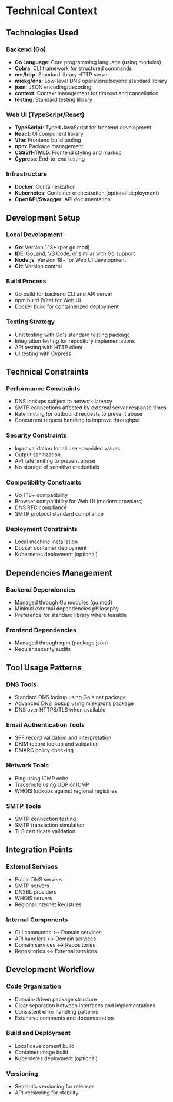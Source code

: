 # Technical Context

## Technologies Used

### Backend (Go)
- **Go Language**: Core programming language (using modules)
- **Cobra**: CLI framework for structured commands
- **net/http**: Standard library HTTP server
- **miekg/dns**: Low-level DNS operations beyond standard library
- **json**: JSON encoding/decoding
- **context**: Context management for timeout and cancellation
- **testing**: Standard testing library

### Web UI (TypeScript/React)
- **TypeScript**: Typed JavaScript for frontend development
- **React**: UI component library
- **Vite**: Frontend build tooling
- **npm**: Package management
- **CSS3/HTML5**: Frontend styling and markup
- **Cypress**: End-to-end testing

### Infrastructure
- **Docker**: Containerization
- **Kubernetes**: Container orchestration (optional deployment)
- **OpenAPI/Swagger**: API documentation

## Development Setup

### Local Development
- **Go**: Version 1.18+ (per go.mod)
- **IDE**: GoLand, VS Code, or similar with Go support
- **Node.js**: Version 18+ for Web UI development
- **Git**: Version control

### Build Process
- Go build for backend CLI and API server
- npm build (Vite) for Web UI
- Docker build for containerized deployment

### Testing Strategy
- Unit testing with Go's standard testing package
- Integration testing for repository implementations
- API testing with HTTP client
- UI testing with Cypress

## Technical Constraints

### Performance Constraints
- DNS lookups subject to network latency
- SMTP connections affected by external server response times
- Rate limiting for outbound requests to prevent abuse
- Concurrent request handling to improve throughput

### Security Constraints
- Input validation for all user-provided values
- Output sanitization
- API rate limiting to prevent abuse
- No storage of sensitive credentials

### Compatibility Constraints
- Go 1.18+ compatibility
- Browser compatibility for Web UI (modern browsers)
- DNS RFC compliance
- SMTP protocol standard compliance

### Deployment Constraints
- Local machine installation
- Docker container deployment
- Kubernetes deployment (optional)

## Dependencies Management

### Backend Dependencies
- Managed through Go modules (go.mod)
- Minimal external dependencies philosophy
- Preference for standard library where feasible

### Frontend Dependencies
- Managed through npm (package.json)
- Regular security audits

## Tool Usage Patterns

### DNS Tools
- Standard DNS lookup using Go's net package
- Advanced DNS lookup using miekg/dns package
- DNS over HTTPS/TLS when available

### Email Authentication Tools
- SPF record validation and interpretation
- DKIM record lookup and validation
- DMARC policy checking

### Network Tools
- Ping using ICMP echo
- Traceroute using UDP or ICMP
- WHOIS lookups against regional registries

### SMTP Tools
- SMTP connection testing
- SMTP transaction simulation
- TLS certificate validation

## Integration Points

### External Services
- Public DNS servers
- SMTP servers
- DNSBL providers
- WHOIS servers
- Regional Internet Registries

### Internal Components
- CLI commands ↔ Domain services
- API handlers ↔ Domain services
- Domain services ↔ Repositories
- Repositories ↔ External services

## Development Workflow

### Code Organization
- Domain-driven package structure
- Clear separation between interfaces and implementations
- Consistent error handling patterns
- Extensive comments and documentation

### Build and Deployment
- Local development build
- Container image build
- Kubernetes deployment (optional)

### Versioning
- Semantic versioning for releases
- API versioning for stability
